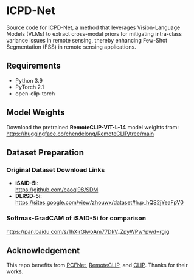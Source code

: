 # ICPD-Net

Source code for ICPD-Net, a method that leverages Vision-Language Models (VLMs) to extract cross-modal priors for mitigating intra-class variance issues in remote sensing, thereby enhancing Few-Shot Segmentation (FSS) in remote sensing applications.

## Requirements
- Python 3.9
- PyTorch 2.1
- open-clip-torch

## Model Weights
Download the pretrained ​**RemoteCLIP-ViT-L-14** model weights from:  
https://huggingface.co/chendelong/RemoteCLIP/tree/main

## Dataset Preparation
### Original Dataset Download Links
- ​**iSAID-5i**:  
  https://github.com/caoql98/SDM
- ​**DLRSD-5i**:  
  https://sites.google.com/view/zhouwx/dataset#h.p_hQS2jYeaFpV0
### **Softmax-GradCAM** of iSAID-5i for comparison
  https://pan.baidu.com/s/1hXirGlwoAm77DkV_ZpyWPw?pwd=rgig

## Acknowledgement
This repo benefits from [PCFNet](https://github.com/TinyAway/PCFNet), [RemoteCLIP](https://github.com/ChenDelong1999/RemoteCLIP), and [CLIP](https://github.com/openai/CLIP). Thanks for their works.
